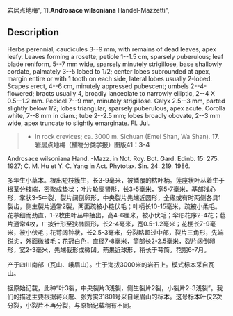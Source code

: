 岩居点地梅",
11.**Androsace wilsoniana** Handel-Mazzetti",

## Description
Herbs perennial; caudicules 3--9 mm, with remains of dead leaves, apex leafy. Leaves forming a rosette; petiole 1--1.5 cm, sparsely puberulous; leaf blade reniform, 5--7 mm wide, sparsely minutely strigillose, base shallowly cordate, palmately 3--5 lobed to 1/2; center lobes subrounded at apex, margin entire or with 1 tooth on each side, lateral lobes usually 2-lobed. Scapes erect, 4--6 cm, minutely appressed pubescent; umbels 2--4-flowered; bracts usually 4, broadly lanceolate to narrowly elliptic, 2--4 X 0.5--1.2 mm. Pedicel 7--9 mm, minutely strigillose. Calyx 2.5--3 mm, parted slightly below 1/2; lobes triangular, sparsely puberulous, apex acute. Corolla white, 7--8 mm in diam.; tube 2--2.5 mm; lobes broadly obovate, 2--3 mm wide, apex truncate to slightly emarginate. Fl. Jul.

> * In rock crevices; ca. 3000 m. Sichuan (Emei Shan, Wa Shan).
**17. 岩居点地梅（植物分类学报）图版41：3-4**

Androsace wilsoniana Hand. -Mazz. in Not. Roy. Bot. Gard. Edinb. 15: 275. 1927; C. M. Hu et Y. C. Yang in Act. Phytotax. Sin. 24: 219. 1986.

多年生小草本。根出短枝簇生，长3-9毫米，被鳞覆的枯叶柄。莲座状叶丛着生于根茎分枝端，密聚成垫状；叶片轮廓肾形，长3-5毫米，宽5-7毫米，基部浅心形，掌状3-5中裂，裂片阔倒卵形，中央裂片先端近圆形，全缘或有时两侧各具1裂齿，侧生裂片通常2裂，两面疏被小糙伏毛；叶柄长10-15毫米，疏被小柔毛。花葶细而劲直，1-2枚由叶丛中抽出，高4-6厘米，被小伏毛；伞形花序2-4花；苞片通常4枚，广披针形至狭椭圆形，长2-4毫米，宽0.5-1.2毫米；花梗长7-9毫米，被小伏毛；花萼阔钟状，长2.5-3毫米，分裂略超过中部，裂片三角形，先端锐尖，外面微被毛；花冠白色，直径7-8毫米，筒部长2-2.5毫米，裂片阔倒卵形，宽2-3毫米，先端截形或微凹。蒴果近球形，稍长于萼筒。花期6-7月。

产于四川南部（瓦山、峨眉山）。生于海拔3000米的岩石上。模式标本采自瓦山。

据原始记载，此种“叶3裂，中央裂片3浅裂，侧生裂片2裂，小裂片2-3浅裂”。我们的描述主要根据蒋兴麐、张秀实31801号采自峨眉山的标本。这号标本叶仅2次分裂，小裂片不再分裂，与原始记载稍有不同。
